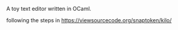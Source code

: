 A toy text editor written in OCaml.

following the steps in https://viewsourcecode.org/snaptoken/kilo/
